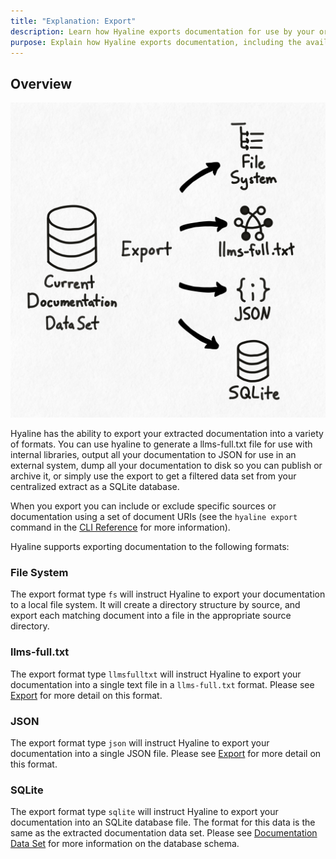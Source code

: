 ```yaml
---
title: "Explanation: Export"
description: Learn how Hyaline exports documentation for use by your organization
purpose: Explain how Hyaline exports documentation, including the available formats and options
---
```

## Overview

<div class="portrait">

![Overview](./_img/export-overview.svg)

Hyaline has the ability to export your extracted documentation into a variety of formats. You can use hyaline to generate a llms-full.txt file for use with internal libraries, output all your documentation to JSON for use in an external system, dump all your documentation to disk so you can publish or archive it, or simply use the export to get a filtered data set from your centralized extract as a SQLite database.

When you export you can include or exclude specific sources or documentation using a set of document URIs (see the `hyaline export` command in the [CLI Reference](../reference/cli.md) for more information).

Hyaline supports exporting documentation to the following formats:

### File System
The export format type `fs` will instruct Hyaline to export your documentation to a local file system. It will create a directory structure by source, and export each matching document into a file in the appropriate source directory.

### llms-full.txt
The export format type `llmsfulltxt` will instruct Hyaline to export your documentation into a single text file in a `llms-full.txt` format. Please see [Export](../reference/export.md) for more detail on this format.

### JSON
The export format type `json` will instruct Hyaline to export your documentation into a single JSON file. Please see [Export](../reference/export.md) for more detail on this format.

### SQLite
The export format type `sqlite` will instruct Hyaline to export your documentation into an SQLite database file. The format for this data is the same as the extracted documentation data set. Please see [Documentation Data Set](../reference/data-set.md) for more information on the database schema.

</div>